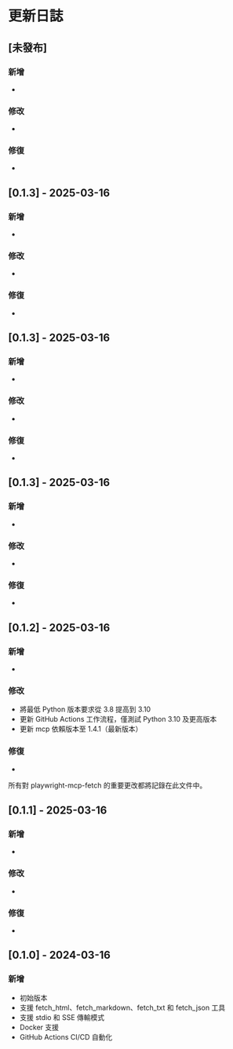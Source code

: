 # 更新日誌

## [未發布]

### 新增
- 

### 修改
- 

### 修復
- 


## [0.1.3] - 2025-03-16

### 新增
- 

### 修改
- 

### 修復
- 


## [0.1.3] - 2025-03-16

### 新增
- 

### 修改
- 

### 修復
- 


## [0.1.3] - 2025-03-16

### 新增
- 

### 修改
- 

### 修復
- 


## [0.1.2] - 2025-03-16

### 新增
- 

### 修改
- 將最低 Python 版本要求從 3.8 提高到 3.10
- 更新 GitHub Actions 工作流程，僅測試 Python 3.10 及更高版本
- 更新 mcp 依賴版本至 1.4.1（最新版本）

### 修復
- 


所有對 playwright-mcp-fetch 的重要更改都將記錄在此文件中。

## [0.1.1] - 2025-03-16

### 新增
- 

### 修改
- 

### 修復
- 

## [0.1.0] - 2024-03-16

### 新增
- 初始版本
- 支援 fetch_html、fetch_markdown、fetch_txt 和 fetch_json 工具
- 支援 stdio 和 SSE 傳輸模式
- Docker 支援
- GitHub Actions CI/CD 自動化 
